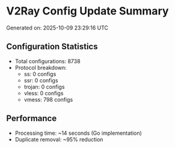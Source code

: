 # V2Ray Config Update Summary
Generated on: 2025-10-09 23:29:16 UTC

## Configuration Statistics
- Total configurations: 8738
- Protocol breakdown:
  - ss: 0 configs
  - ssr: 0 configs
  - trojan: 0 configs
  - vless: 0 configs
  - vmess: 798 configs

## Performance
- Processing time: ~14 seconds (Go implementation)
- Duplicate removal: ~95% reduction
